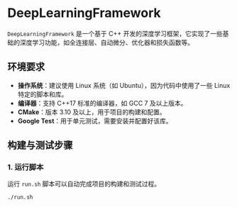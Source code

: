# DeepLearningFramework

`DeepLearningFramework` 是一个基于 C++ 开发的深度学习框架，它实现了一些基础的深度学习功能，如全连接层、自动微分、优化器和损失函数等。

## 环境要求
- **操作系统**：建议使用 Linux 系统（如 Ubuntu），因为代码中使用了一些 Linux 特定的脚本和库。
- **编译器**：支持 C++17 标准的编译器，如 GCC 7 及以上版本。
- **CMake**：版本 3.10 及以上，用于项目的构建和配置。
- **Google Test**：用于单元测试，需要安装并配置好该库。

## 构建与测试步骤
### 1. 运行脚本
运行 `run.sh` 脚本可以自动完成项目的构建和测试过程。
```bash
./run.sh
